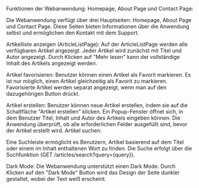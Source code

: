 Funktionen der Webanwendung:
Homepage, About Page und Contact Page:

Die Webanwendung verfügt über drei Hauptseiten: Homepage, About Page und Contact Page.
Diese Seiten bieten Informationen über die Anwendung selbst und ermöglichen den Kontakt mit dem Support.

Artikelliste anzeigen (ArticleListPage):
Auf der ArticleListPage werden alle verfügbaren Artikel angezeigt.
Jeder Artikel wird zunächst mit Titel und Autor angezeigt.
Durch Klicken auf "Mehr lesen" kann der vollständige Inhalt des Artikels angezeigt werden.

Artikel favorisieren:
Benutzer können einen Artikel als Favorit markieren.
Es ist nur möglich, einen Artikel gleichzeitig als Favorit zu markieren.
Favorisierte Artikel werden separat angezeigt, wenn man auf den dazugehörigen Button drückt.

Artikel erstellen:
Benutzer können neue Artikel erstellen, indem sie auf die Schaltfläche "Artikel erstellen" klicken.
Ein Popup-Fenster öffnet sich, in dem Benutzer Titel, Inhalt und Autor des Artikels eingeben können.
Die Anwendung überprüft, ob alle erforderlichen Felder ausgefüllt sind, bevor der Artikel erstellt wird.
Artikel suchen:

Eine Suchleiste ermöglicht es Benutzern, Artikel basierend auf dem Titel oder einem im Inhalt enthaltenen Wort zu finden.
Die Suche erfolgt über die Suchfunktion (GET /articles/search?query={query}).

Dark Mode:
Die Webanwendung unterstützt einen Dark Mode.
Durch Klicken auf den "Dark Mode" Button wird das Design der Seite dunkler gestaltet, wobei der Text weiß erscheint.